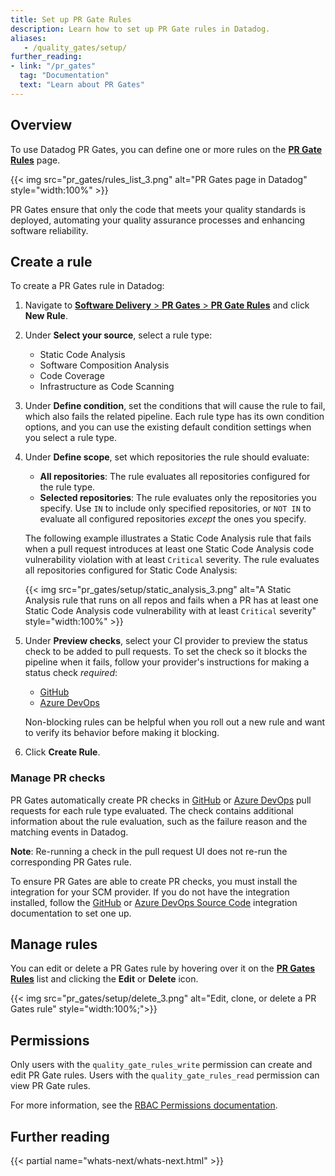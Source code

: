 ```yaml
---
title: Set up PR Gate Rules
description: Learn how to set up PR Gate rules in Datadog.
aliases:
   - /quality_gates/setup/
further_reading:
- link: "/pr_gates"
  tag: "Documentation"
  text: "Learn about PR Gates"
---
```


## Overview

To use Datadog PR Gates, you can define one or more rules on the [**PR Gate Rules**][1] page.

{{< img src="pr_gates/rules_list_3.png" alt="PR Gates page in Datadog" style="width:100%" >}}

PR Gates ensure that only the code that meets your quality standards is deployed, automating your quality assurance processes and enhancing software reliability.

## Create a rule

To create a PR Gates rule in Datadog:

1. Navigate to [**Software Delivery** > **PR Gates** > **PR Gate Rules**][1] and click **New Rule**.

1. Under **Select your source**, select a rule type:
   - Static Code Analysis
   - Software Composition Analysis
   - Code Coverage
   - Infrastructure as Code Scanning

1. Under **Define condition**, set the conditions that will cause the rule to fail, which also fails the related pipeline. Each rule type has its own condition options, and you can use the existing default condition settings when you select a rule type.

1. Under **Define scope**, set which repositories the rule should evaluate:
   - **All repositories**: The rule evaluates all repositories configured for the rule type.
   - **Selected repositories**: The rule evaluates only the repositories you specify. Use `IN` to include only specified repositories, or `NOT IN` to evaluate all configured repositories _except_ the ones you specify.

   The following example illustrates a Static Code Analysis rule that fails when a pull request introduces at least one Static Code Analysis code vulnerability violation with at least `Critical` severity. The rule evaluates all repositories configured for Static Code Analysis:

   {{< img src="pr_gates/setup/static_analysis_3.png" alt="A Static Analysis rule that runs on all repos and fails when a PR has at least one Static Code Analysis code vulnerability with at least `Critical` severity" style="width:100%" >}}

1. Under **Preview checks**, select your CI provider to preview the status check to be added to pull requests. To set the check so it blocks the pipeline when it fails, follow your provider's instructions for making a status check _required_:

   - [GitHub][2]
   - [Azure DevOps][3]

   Non-blocking rules can be helpful when you roll out a new rule and want to verify its behavior before making it blocking.

1. Click **Create Rule**.

### Manage PR checks

PR Gates automatically create PR checks in [GitHub][4] or [Azure DevOps][5] pull requests for each rule type evaluated. The check contains additional information about the rule evaluation, such as the failure reason and the matching events in Datadog.

<div class="alert alert-info"><strong>Note</strong>: Re-running a check in the pull request UI does not re-run the corresponding PR Gates rule.</div>

To ensure PR Gates are able to create PR checks, you must install the integration for your SCM provider. If you do not have the integration installed, follow the [GitHub][6] or [Azure DevOps Source Code][7] integration documentation to set one up.

## Manage rules

You can edit or delete a PR Gates rule by hovering over it on the [**PR Gates Rules**][1] list and clicking the **Edit** or **Delete** icon.

{{< img src="pr_gates/setup/delete_3.png" alt="Edit, clone, or delete a PR Gates rule" style="width:100%;">}}

## Permissions

Only users with the `quality_gate_rules_write` permission can create and edit PR Gate rules. Users with the `quality_gate_rules_read` permission can view PR Gate rules.

For more information, see the [RBAC Permissions documentation][8].

## Further reading

{{< partial name="whats-next/whats-next.html" >}}

[1]: https://app.datadoghq.com/ci/pr-gates
[2]: https://docs.github.com/en/repositories/configuring-branches-and-merges-in-your-repository/managing-protected-branches/about-protected-branches
[3]: https://learn.microsoft.com/en-us/azure/devops/repos/git/pr-status-policy?view=azure-devops
[4]: https://docs.github.com/en/pull-requests/collaborating-with-pull-requests/collaborating-on-repositories-with-code-quality-features/about-status-checks
[5]: https://learn.microsoft.com/en-us/azure/devops/repos/git/pull-request-status?view=azure-devops
[6]: /integrations/github/
[7]: /integrations/azure-devops-source-code/
[8]: /account_management/rbac/permissions
